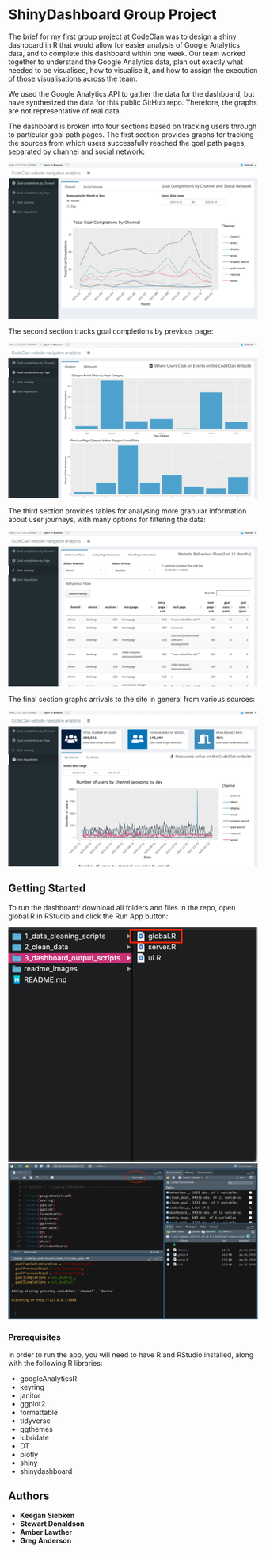 # ShinyDashboard Group Project

The brief for my first group project at CodeClan was to design a shiny dashboard in R that would allow for easier analysis of Google Analytics data, and to complete this dashboard within one week. Our team worked together to understand the Google Analytics data, plan out exactly what needed to be visualised, how to visualise it, and how to assign the execution of those visualisations across the team. 

We used the Google Analytics API to gather the data for the dashboard, but have synthesized the data for this public GitHub repo. Therefore, the graphs are not representative of real data.

The dashboard is broken into four sections based on tracking users through to particular goal path pages. The first section provides graphs for tracking the sources from which users successfully reached the goal path pages, separated by channel and social network:

<img src = "https://raw.githubusercontent.com/keegan-siebken/codeclan_group_dashboard_project/master/readme_images/1_goal_completions_channel.png">

The second section tracks goal completions by previous page:  

<img src = "https://raw.githubusercontent.com/keegan-siebken/codeclan_group_dashboard_project/master/readme_images/2_goal_completions_page.png">

The third section provides tables for analysing more granular information about user journeys, with many options for filtering the data:  

<img src = "https://raw.githubusercontent.com/keegan-siebken/codeclan_group_dashboard_project/master/readme_images/3_user_journey.png">

The final section graphs arrivals to the site in general from various sources: 

<img src = "https://raw.githubusercontent.com/keegan-siebken/codeclan_group_dashboard_project/master/readme_images/4_user_acquisitions.png">


## Getting Started

To run the dashboard: download all folders and files in the repo, open global.R in RStudio and click the Run App button:

<img src = "https://raw.githubusercontent.com/keegan-siebken/codeclan_group_dashboard_project/master/readme_images/global_r_file.png">

<img src = "https://raw.githubusercontent.com/keegan-siebken/codeclan_group_dashboard_project/master/readme_images/r_studio_screenshot.png">


### Prerequisites

In order to run the app, you will need to have R and RStudio installed, along with the following R libraries:

* googleAnalyticsR
* keyring
* janitor
* ggplot2
* formattable
* tidyverse
* ggthemes
* lubridate
* DT
* plotly
* shiny
* shinydashboard

## Authors

* **Keegan Siebken** 
* **Stewart Donaldson** 
* **Amber Lawther** 
* **Greg Anderson** 




